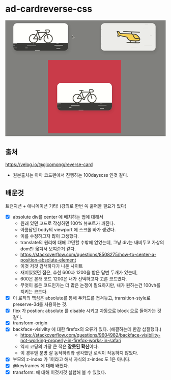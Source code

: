 # ad-cardreverse-css

![](presentation/Peek%202021-05-27%2000-26.gif)

## 출처

https://velog.io/@gicomong/reverse-card
- 원본출처는 아마 코드펜에서 진행하는 100dayscss 인것 같다.
## 배운것

트랜지션 + 애니메이션 기타! (강의로 한번 쓱 훝어볼 필요가 있다)

- [x] absolute div를 center 에 배치하는 법에 대해서 
  - 원래 있던 코드로 작성하면 100% 뷰포트가 깨진다.
  - 아름답던 body의 viewport 에 스크롤 바가 생겼다.
  - 이를 수정하고자 많이 고생했다.
  - translate의 원리에 대해 고민할 수밖에 없었는데, 그냥 div는 내비두고 가상의 dom만 옮겨서 보여준거 같다.
  - https://stackoverflow.com/questions/8508275/how-to-center-a-position-absolute-element
  - 이것 저것 검색하다가 나온 사이트
  - 재미있었던 점은, 추천 600과 1200을 받은 답변 두개가 있는데,
  - 600은 본래 코드 1200은 내가 선택하고자 고른 코드였다.
  - 무엇이 옳은 코드인가는 더 많은 논쟁이 필요하지만, 내가 원하는건 100vh를 지키는 코드다.
- [x] 이 로직의 핵심은 absolute를 통해 두카드를 겹쳐놓고, transition-style로 preserve-3d를 사용하는 것.
- [x] flex 가 postion: absolute 를 disable 시키고 자동으로 block 으로 들어가는 것 같다.
- [x] transform-origin
- [x] backface-visivilty 에 대한 firefox의 오류가 있다. (해결하는데 한참 삽질했다.)
  - https://stackoverflow.com/questions/9604982/backface-visibility-not-working-properly-in-firefox-works-in-safari
  - 역시 코딩의 가장 큰 적은 **잘못된 확신**이다.
  - 이 경우엔 분명 잘 동작하리라 생각했던 로직이 작동하지 않았다.
- [x] 부모의 z-index 가 1이라고 해서 자식의 z-index 도 1은 아니다.
- [x] @keyframes 에 대해 배웠다.
- [x] transform: 에 대해 이것저것 실험해 볼 수 있었다.  
